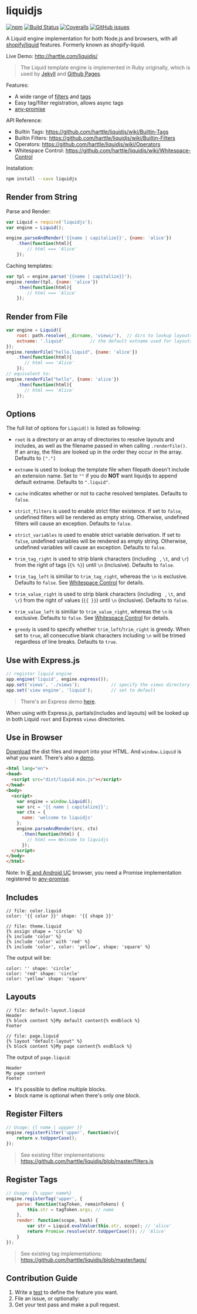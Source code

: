 # liquidjs

[![npm](https://img.shields.io/npm/v/liquidjs.svg)](https://www.npmjs.org/package/liquidjs)
[![Build Status](https://travis-ci.org/harttle/liquidjs.svg?branch=master)](https://travis-ci.org/harttle/liquidjs)
[![Coveralls](https://img.shields.io/coveralls/harttle/liquidjs.svg)](https://coveralls.io/github/harttle/liquidjs?branch=master)
[![GitHub issues](https://img.shields.io/github/issues-closed/harttle/liquidjs.svg)](https://github.com/harttle/liquidjs/issues)

A Liquid engine implementation for both Node.js and browsers, with all [shopify/liquid][shopify/liquid] features.
Formerly known as shopify-liquid. 

Live Demo: <http://harttle.com/liquidjs/>

> The Liquid template engine is implemented in Ruby originally, 
> which is used by [Jekyll][jekyll] and [Github Pages][gh].

Features:

* A wide range of [filters](https://github.com/harttle/liquidjs/wiki/Builtin-Filters) and [tags](https://github.com/harttle/liquidjs/wiki/Builtin-Tags)
* Easy tag/filter registration, allows async tags
* [any-promise][any-promise]

API Reference:

* Builtin Tags: <https://github.com/harttle/liquidjs/wiki/Builtin-Tags>
* Builtin Filters: <https://github.com/harttle/liquidjs/wiki/Builtin-Filters>
* Operators: <https://github.com/harttle/liquidjs/wiki/Operators>
* Whitespace Control: <https://github.com/harttle/liquidjs/wiki/Whitespace-Control>

Installation:

```bash
npm install --save liquidjs
```

## Render from String

Parse and Render:

```javascript
var Liquid = require('liquidjs');
var engine = Liquid();

engine.parseAndRender('{{name | capitalize}}', {name: 'alice'})
    .then(function(html){
        // html === 'Alice'
    });
```

Caching templates:

```javascript
var tpl = engine.parse('{{name | capitalize}}');
engine.render(tpl, {name: 'alice'})
    .then(function(html){   
        // html === 'Alice'
    });
```

## Render from File

```javascript
var engine = Liquid({
    root: path.resolve(__dirname, 'views/'),  // dirs to lookup layouts/includes
    extname: '.liquid'          // the default extname used for layouts/includes
});
engine.renderFile("hello.liquid", {name: 'alice'})
    .then(function(html){
       // html === 'Alice'
    });
// equivalent to: 
engine.renderFile("hello", {name: 'alice'})
    .then(function(html){
       // html === 'Alice'
    });
```

## Options

The full list of options for `Liquid()` is listed as following:

* `root` is a directory or an array of directories to resolve layouts and includes, as well as the filename passed in when calling `.renderFile()`.
If an array, the files are looked up in the order they occur in the array.
Defaults to `["."]`

* `extname` is used to lookup the template file when filepath doesn't include an extension name. Set to `""` if you do **NOT** want liquidjs to append default extname. Defaults to `".liquid"`.

* `cache` indicates whether or not to cache resolved templates. Defaults to `false`.

* `strict_filters` is used to enable strict filter existence. If set to `false`, undefined filters will be rendered as empty string. Otherwise, undefined filters will cause an exception. Defaults to `false`.

* `strict_variables` is used to enable strict variable derivation. 
If set to `false`, undefined variables will be rendered as empty string.
Otherwise, undefined variables will cause an exception. Defaults to `false`.

* `trim_tag_right` is used to strip blank characters (including ` `, `\t`, and `\r`) from the right of tags (`{% %}`) until `\n` (inclusive). Defaults to `false`.

* `trim_tag_left` is similiar to `trim_tag_right`, whereas the `\n` is exclusive. Defaults to `false`. See [Whitespace Control][whitespace control] for details.

* `trim_value_right` is used to strip blank characters (including ` `, `\t`, and `\r`) from the right of values (`{{ }}`) until `\n` (inclusive). Defaults to `false`.

* `trim_value_left` is similiar to `trim_value_right`, whereas the `\n` is exclusive. Defaults to `false`. See [Whitespace Control][whitespace control] for details.

* `greedy` is used to specify whether `trim_left`/`trim_right` is greedy. When set to `true`, all consecutive blank characters including `\n` will be trimed regardless of line breaks. Defaults to `true`.

## Use with Express.js

```javascript
// register liquid engine
app.engine('liquid', engine.express()); 
app.set('views', './views');            // specify the views directory
app.set('view engine', 'liquid');       // set to default
```

> There's an Express demo [here](demo/express/).

When using with Express.js, partials(includes and layouts) will be looked up in
both Liquid `root` and Express `views` directories.

## Use in Browser

[Download][releases] the dist files and import into your HTML.
And `window.Liquid` is what you want. There's also a [demo](demo/browser/).

```html
<html lang="en">
<head>
  <script src="dist/liquid.min.js"></script>
</head>
<body>
  <script>
    var engine = window.Liquid();
    var src = '{{ name | capitalize}}';
    var ctx = {
      name: 'welcome to liquidjs'
    };
    engine.parseAndRender(src, ctx)
      .then(function(html) {
        // html === Welcome to liquidjs
      });
  </script>
</body>
</html>
```

Note: In [IE and Android UC][caniuse-promises] browser, you need a Promise implementation
registered to [any-promise][any-promise].

## Includes

```
// file: color.liquid
color: '{{ color }}' shape: '{{ shape }}'

// file: theme.liquid
{% assign shape = 'circle' %}
{% include 'color' %}
{% include 'color' with 'red' %}
{% include 'color', color: 'yellow', shape: 'square' %}
```

The output will be:

```
color: '' shape: 'circle'
color: 'red' shape: 'circle'
color: 'yellow' shape: 'square'
```

## Layouts

```
// file: default-layout.liquid
Header
{% block content %}My default content{% endblock %}
Footer

// file: page.liquid
{% layout "default-layout" %}
{% block content %}My page content{% endblock %}
```

The output of `page.liquid`:

```
Header
My page content
Footer
```

* It's possible to define multiple blocks.
* block name is optional when there's only one block.

## Register Filters

```javascript
// Usage: {{ name | uppper }}
engine.registerFilter('upper', function(v){
    return v.toUpperCase();
});
```

> See existing filter implementations: <https://github.com/harttle/liquidjs/blob/master/filters.js>

## Register Tags

```javascript
// Usage: {% upper name%}
engine.registerTag('upper', {
    parse: function(tagToken, remainTokens) {
        this.str = tagToken.args; // name
    },
    render: function(scope, hash) {
        var str = Liquid.evalValue(this.str, scope); // 'alice'
        return Promise.resolve(str.toUpperCase()); // 'Alice'
    }
});
```

> See existing tag implementations: <https://github.com/harttle/liquidjs/blob/master/tags/>

## Contribution Guide

1. Write a [test][test] to define the feature you want.
2. File an issue, or optionally:
3. Get your test pass and make a pull request.

[nunjucks]: http://mozilla.github.io/nunjucks/
[liquid-node]: https://github.com/sirlantis/liquid-node
[shopify/liquid]: https://shopify.github.io/liquid/
[jekyll]: http://jekyllrb.com/
[gh]: https://pages.github.com/
[releases]: https://github.com/harttle/liquidjs/releases
[any-promise]: https://github.com/kevinbeaty/any-promise
[test]: https://github.com/harttle/liquidjs/tree/master/test
[caniuse-promises]: http://caniuse.com/#feat=promises
[whitespace control]: https://github.com/harttle/liquidjs/wiki/Whitespace-Control
